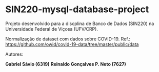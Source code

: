 # SIN220-mysql-database-project

Projeto desenvolvido para a discplina de Banco de Dados (SIN220)
na Universidade Federal de Viçosa (UFV/CRP).

Normalização de dataset com dados sobre COVID-19. 
Ref.: https://github.com/owid/covid-19-data/tree/master/public/data

Autores: 

**Gabriel Sávio (6319)**
**Reinaldo Gonçalves P. Neto (7627)**
